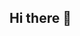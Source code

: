 ## Hi there 👋

<!--
**Emily-ct/Emily-ct** is a ✨ _special_ ✨ repository because its `README.md` (this file) appears on your GitHub profile.

!{https://www.deviantart.com/wholemleko/art/Cat-Banner-939837829}

Here are some ideas to get you started:

1. What I hope to achieve
A stable job (in game development)

2. What I'm learning right now
Classics, Philosophy and Chemistry A levels
C# and Python

3. What I'm hoping to study
Learn more coding languages


- 🔭 I’m currently working on ...
- 🌱 I’m currently learning ...
- 👯 I’m looking to collaborate on ...
- 🤔 I’m looking for help with ...
- 💬 Ask me about ...
- 📫 How to reach me: ...
- 😄 Pronouns: ...
- ⚡ Fun fact: ...
-->
